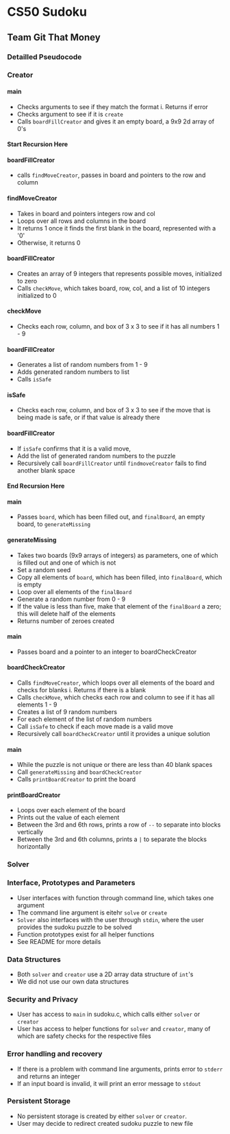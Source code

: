 # CS50 Sudoku
## Team Git That Money

### Detailled Pseudocode
### Creator
#### main
* Checks arguments to see if they match the format 
	i. Returns if error
* Checks argument to see if it is `create`
* Calls `boardFillCreator` and gives it an empty board, a 9x9 2d array of 0's

#### Start Recursion Here

#### boardFillCreator
* calls `findMoveCreator`, passes in board and pointers to the row and column 

#### findMoveCreator
* Takes in board and pointers integers row and col
* Loops over all rows and columns in the board
* It returns 1 once it finds the first blank in the board, represented with a '0'
* Otherwise, it returns 0

#### boardFillCreator
* Creates an array of 9 integers that represents possible moves, initialized to zero
* Calls `checkMove`, which takes board, row, col, and a list of 10 integers initialized to 0

#### checkMove
* Checks each row, column, and box of 3 x 3 to see if it has all numbers 1 - 9

#### boardFillCreator
* Generates a list of random numbers from 1 - 9
* Adds generated random numbers to list
* Calls `isSafe`

#### isSafe
* Checks each row, column, and box of 3 x 3 to see if the move that is being made is safe, or if that value is already there

#### boardFillCreator
* If `isSafe` confirms that it is a valid move, 
* Add the list of generated random numbers to the puzzle
* Recursively call `boardFillCreator` until `findmoveCreator` fails to find another blank space

#### End Recursion Here

#### main
* Passes `board`, which has been filled out, and `finalBoard`, an empty board, to `generateMissing`

#### generateMissing
* Takes two boards (9x9 arrays of integers) as parameters, one of which is filled out and one of which is not
* Set a random seed
* Copy all elements of `board`, which has been filled, into `finalBoard`, which is empty
* Loop over all elements of the `finalBoard`
* Generate a random number from 0 - 9
* If the value is less than five, make that element of the `finalBoard` a zero; this will delete half of the elements
* Returns number of zeroes created

#### main
* Passes board and a pointer to an integer to boardCheckCreator

#### boardCheckCreator
* Calls `findMoveCreator`, which loops over all elements of the board and checks for blanks
	i. Returns if there is a blank
* Calls `checkMove`, which checks each row and column to see if it has all elements 1 - 9
* Creates a list of 9 random numbers
* For each element of the list of random numbers
* Call `isSafe` to check if each move made is a valid move
* Recursively call `boardCheckCreator` until it provides a unique solution

#### main
* While the puzzle is not unique or there are less than 40 blank spaces
* Call `generateMissing` and `boardCheckCreator`
* Calls `printBoardCreator` to print the board

#### printBoardCreator
* Loops over each element of the board
* Prints out the value of each element
* Between the 3rd and 6th rows, prints a row of `--` to separate into blocks vertically
* Between the 3rd and 6th columns, prints a `|` to separate the blocks horizontally

### Solver

### Interface, Prototypes and Parameters
* User interfaces with function through command line, which takes one argument
* The command line argument is eitehr `solve` or `create`
* `Solver` also interfaces with the user through `stdin`, where the user provides the sudoku puzzle to be solved
* Function prototypes exist for all helper functions
* See README for more details


### Data Structures
* Both `solver` and `creator` use a 2D array data structure of `int`'s
* We did not use our own data structures


### Security and Privacy
* User has access to `main` in sudoku.c, which calls either `solver` or `creator`
* User has access to helper functions for `solver` and `creator`, many of which are safety checks for the respective files


### Error handling and recovery
* If there is a problem with command line arguments, prints error to `stderr` and returns an integer
* If an input board is invalid, it will print an error message to `stdout`


### Persistent Storage
* No persistent storage is created by either `solver` or `creator`.
* User may decide to redirect created sudoku puzzle to new file
